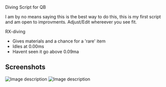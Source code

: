 
Diving Script for QB

I am by no means saying this is the best way to do this, this is my first script and am open to improvments.
Adjust/Edit whereever you see fit.


RX-diving
* Gives materials and a chance for a 'rare' item
* Idles at 0.00ms
* Havent seen it go above 0.09ma


## Screenshots
![Image description](https://i.imgur.com/lRynD9p.png)
![Image description](https://i.imgur.com/azc7ww4.png)

